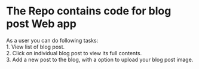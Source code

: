 <h1>The Repo  contains code for blog post Web app </h1>
<p>As a user you can do following tasks:<br/>
1. View list of blog post.<br/>
2. Click on individual blog post to view its full contents.<br/>
3. Add a new post to the blog, with a option to upload your blog post image.<br/>
  </p>
